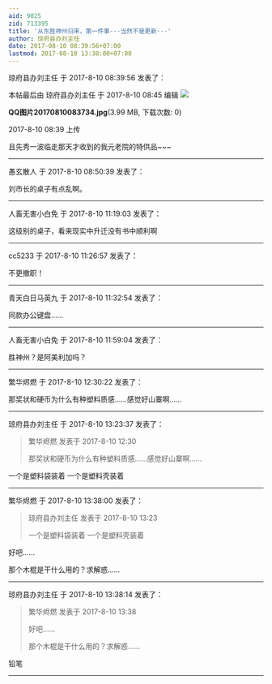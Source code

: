 ```yaml
---
aid: 9025
zid: 713395
title: '从东胜神州归来，第一件事···当然不是更新···'
author: 琼府县办刘主任
date: 2017-08-10 08:39:56+07:00
lastmod: 2017-08-10 13:38:00+07:00
---
```


琼府县办刘主任 于 2017-8-10 08:39:56 发表了：

本帖最后由 琼府县办刘主任 于 2017-8-10 08:45 编辑 ![](https://cdn.jsdelivr.net/gh/lzjluzijie/beichao@main/img/083911eoyb3pa60ka39ljb.jpg)



**QQ图片20170810083734.jpg**(3.99 MB, 下载次数: 0)



2017-8-10 08:39 上传



且先秀一波临走那天才收到的我元老院的特供品~~~

---------

愚玄散人 于 2017-8-10 08:50:39 发表了：

刘市长的桌子有点乱啊。

---------

人畜无害小白免 于 2017-8-10 11:19:03 发表了：

这级别的桌子，看来现实中升迁没有书中顺利啊

---------

cc5233 于 2017-8-10 11:26:57 发表了：

不更撤职！

---------

青天白日马英九 于 2017-8-10 11:32:54 发表了：

同款办公键盘……

---------

人畜无害小白免 于 2017-8-10 11:59:04 发表了：

胜神州？是阿美利加吗？

---------

繁华烬燃 于 2017-8-10 12:30:22 发表了：

那奖状和硬币为什么有种塑料质感……感觉好山寨啊……

---------

琼府县办刘主任 于 2017-8-10 13:23:37 发表了：

> 繁华烬燃 发表于 2017-8-10 12:30
> 
> 那奖状和硬币为什么有种塑料质感……感觉好山寨啊……



一个是塑料袋装着 一个是塑料壳装着

---------

繁华烬燃 于 2017-8-10 13:38:00 发表了：

> 琼府县办刘主任 发表于 2017-8-10 13:23
> 
> 一个是塑料袋装着 一个是塑料壳装着



好吧……

那个木棍是干什么用的？求解惑……

---------

琼府县办刘主任 于 2017-8-10 13:38:14 发表了：

> 繁华烬燃 发表于 2017-8-10 13:38
> 
> 好吧……
> 
> 那个木棍是干什么用的？求解惑……



铅笔

---------

